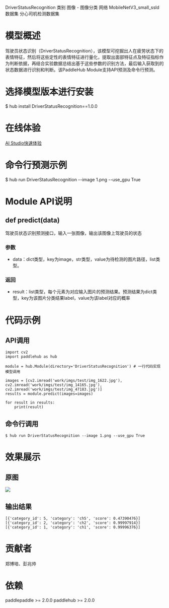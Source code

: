 DriverStatusRecognition
类别 图像 - 图像分类
网络 MobileNetV3_small_ssld
数据集 分心司机检测数据集

# 模型概述
驾驶员状态识别（DriverStatusRecognition），该模型可挖掘出人在疲劳状态下的表情特征，然后将这些定性的表情特征进行量化，提取出面部特征点及特征指标作为判断依据，再结合实验数据总结出基于这些参数的识别方法，最后输入获取到的状态数据进行识别和判断。该PaddleHub Module支持API预测及命令行预测。

# 选择模型版本进行安装
$ hub install DriverStatusRecognition==1.0.0

# 在线体验
[AI Studio快速体验](https://aistudio.baidu.com/aistudio/projectdetail/1649513)

# 命令行预测示例
$ hub run DriverStatusRecognition --image 1.png --use_gpu True

# Module API说明
## def predict(data)
驾驶员状态识别预测接口，输入一张图像，输出该图像上驾驶员的状态
### 参数
- data：dict类型，key为image，str类型，value为待检测的图片路径，list类型。

### 返回
- result：list类型，每个元素为对应输入图片的预测结果。预测结果为dict类型，key为该图片分类结果label，value为该label对应的概率

# 代码示例

## API调用
~~~
import cv2
import paddlehub as hub

module = hub.Module(directory='DriverStatusRecognition') # 一行代码实现模型调用

images = [cv2.imread('work/imgs/test/img_1622.jpg'), cv2.imread('work/imgs/test/img_14165.jpg'), cv2.imread('work/imgs/test/img_47183.jpg')]
results = module.predict(images=images)

for result in results:
    print(result)
~~~

## 命令行调用
~~~
$ hub run DriverStatusRecognition --image 1.png --use_gpu True
~~~

# 效果展示

## 原图
![](https://ai-studio-static-online.cdn.bcebos.com/da3d4ca593c94d8f9fb96d5aa81523ebd7c6ea6dbfa24853831db51fb0098a5e)

## 输出结果
~~~
[{'category_id': 5, 'category': 'ch5', 'score': 0.47390476}]
[{'category_id': 2, 'category': 'ch2', 'score': 0.99997914}]
[{'category_id': 1, 'category': 'ch1', 'score': 0.99996376}]
~~~

# 贡献者
郑博培、彭兆帅

# 依赖
paddlepaddle >= 2.0.0
paddlehub >= 2.0.0